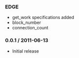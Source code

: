 ### EDGE

* get_work specifications added
* block_number
* connection_count


### 0.0.1 / 2011-06-13

* Initial release
